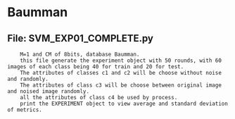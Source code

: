 # Baumman

## File: SVM_EXP01_COMPLETE.py
        M=1 and CM of 8bits, database Baumman.
        this file generate the experiment object with 50 rounds, with 60 images of each class being 40 for train and 20 for test.
        The attributes of classes c1 and c2 will be choose without noise and randomly.
        The attributes of class c3 will be choose between original image and noised image randomly.
        all the attributes of class c4 be used by process.
        print the EXPERIMENT object to view average and standard deviation of metrics.